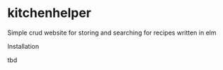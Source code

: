 # kitchenhelper
Simple crud website for storing and searching for recipes written in elm

Installation

tbd
